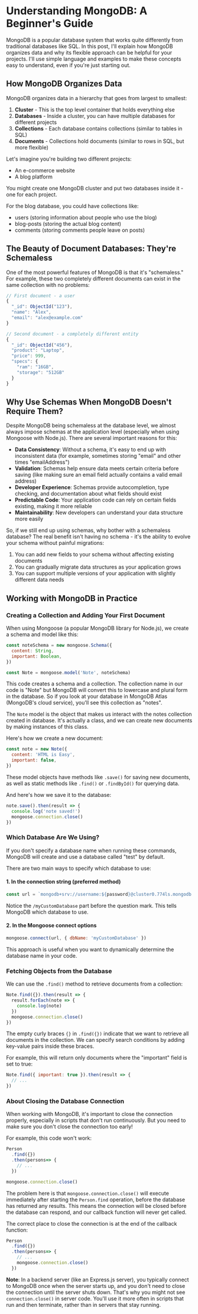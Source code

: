 # Understanding MongoDB: A Beginner's Guide

MongoDB is a popular database system that works quite differently from traditional databases like SQL. In this post, I'll explain how MongoDB organizes data and why its flexible approach can be helpful for your projects. I'll use simple language and examples to make these concepts easy to understand, even if you're just starting out.

## How MongoDB Organizes Data

MongoDB organizes data in a hierarchy that goes from largest to smallest:

1. **Cluster** - This is the top level container that holds everything else
2. **Databases** - Inside a cluster, you can have multiple databases for different projects
3. **Collections** - Each database contains collections (similar to tables in SQL)
4. **Documents** - Collections hold documents (similar to rows in SQL, but more flexible)

Let's imagine you're building two different projects:

- An e-commerce website
- A blog platform

You might create one MongoDB cluster and put two databases inside it - one for each project.

For the blog database, you could have collections like:

- users (storing information about people who use the blog)
- blog-posts (storing the actual blog content)
- comments (storing comments people leave on posts)

## The Beauty of Document Databases: They're Schemaless

One of the most powerful features of MongoDB is that it's "schemaless." 
For example, these two completely different documents can exist in the same collection with no problems:

```js
// First document - a user
{
  "_id": ObjectId("123"),
  "name": "Alex",
  "email": "alex@example.com"
}

// Second document - a completely different entity
{
  "_id": ObjectId("456"),
  "product": "Laptop",
  "price": 999,
  "specs": {
    "ram": "16GB",
    "storage": "512GB"
  }
}
```

## Why Use Schemas When MongoDB Doesn't Require Them?

Despite MongoDB being schemaless at the database level, we almost always impose schemas at the application level (especially when using Mongoose with Node.js). There are several important reasons for this:

- **Data Consistency**: Without a schema, it's easy to end up with inconsistent data (for example, sometimes storing "email" and other times "emailAddress")
- **Validation**: Schemas help ensure data meets certain criteria before saving (like making sure an email field actually contains a valid email address)
- **Developer Experience**: Schemas provide autocompletion, type checking, and documentation about what fields should exist
- **Predictable Code**: Your application code can rely on certain fields existing, making it more reliable
- **Maintainability**: New developers can understand your data structure more easily

So, if we still end up using schemas, why bother with a schemaless database? The real benefit isn't having no schema - it's the ability to evolve your schema without painful migrations:

1. You can add new fields to your schema without affecting existing documents
2. You can gradually migrate data structures as your application grows
3. You can support multiple versions of your application with slightly different data needs

## Working with MongoDB in Practice

### Creating a Collection and Adding Your First Document

When using Mongoose (a popular MongoDB library for Node.js), we create a schema and model like this:

```js
const noteSchema = new mongoose.Schema({
  content: String,
  important: Boolean,
})

const Note = mongoose.model('Note', noteSchema)
```

This code creates a schema and a collection. The collection name in our code is "Note" but MongoDB will convert this to lowercase and plural form in the database. So if you look at your database in MongoDB Atlas (MongoDB's cloud service), you'll see this collection as "notes".

The `Note` model is the object that makes us interact with the notes collection created in database. It's actually a class, and we can create new documents by making instances of this class.

Here's how we create a new document:

```js
const note = new Note({
  content: 'HTML is Easy',
  important: false,
})
```

These model objects have methods like `.save()` for saving new documents, as well as static methods like `.find()` or `.findById()` for querying data.

And here's how we save it to the database:

```js
note.save().then(result => {
  console.log('note saved!')
  mongoose.connection.close()
})
```

### Which Database Are We Using?

If you don't specify a database name when running these commands, MongoDB will create and use a database called "test" by default.

There are two main ways to specify which database to use:

#### 1. In the connection string (preferred method)

```js
const url = `mongodb+srv://username:${password}@cluster0.774ls.mongodb.net/myCustomDatabase?retryWrites=true&w=majority&appName=Cluster0`
```

Notice the `/myCustomDatabase` part before the question mark. This tells MongoDB which database to use.

#### 2. In the Mongoose connect options

```js
mongoose.connect(url, { dbName: 'myCustomDatabase' })
```

This approach is useful when you want to dynamically determine the database name in your code.

### Fetching Objects from the Database

We can use the `.find()` method to retrieve documents from a collection:

```js
Note.find({}).then(result => {
  result.forEach(note => {
    console.log(note)
  })
  mongoose.connection.close()
})
```

The empty curly braces `{}` in `.find({})` indicate that we want to retrieve all documents in the collection. We can specify search conditions by adding key-value pairs inside these braces.

For example, this will return only documents where the "important" field is set to true:

```js
Note.find({ important: true }).then(result => {
  // ...
})
```

### About Closing the Database Connection

When working with MongoDB, it's important to close the connection properly, especially in scripts that don't run continuously. But you need to make sure you don't close the connection too early!

For example, this code won't work:

```js
Person
  .find({})
  .then(persons=> {
    // ...
  })

mongoose.connection.close()
```

The problem here is that `mongoose.connection.close()` will execute immediately after starting the `Person.find` operation, before the database has returned any results. This means the connection will be closed before the database can respond, and our callback function will never get called.

The correct place to close the connection is at the end of the callback function:

```js
Person
  .find({})
  .then(persons=> {
    // ...
    mongoose.connection.close()
  })
```

**Note**: In a backend server (like an Express.js server), you typically connect to MongoDB once when the server starts up, and you don't need to close the connection until the server shuts down. That's why you might not see `connection.close()` in server code. You'll use it more often in scripts that run and then terminate, rather than in servers that stay running.
